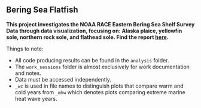 ## Bering Sea Flatfish

**This project investigates the NOAA RACE Eastern Bering Sea Shelf Survey Data through data visualization, focusing on: Alaska plaice, yellowfin sole, northern rock sole, and flathead sole. Find the report [here](https://github.com/erickabsmith/flatfish_2020/blob/master/results/Summary_Report.pdf).**



Things to note:

* All code producing results can be found in the `analysis` folder. 
* The `work_sessions` folder is almost exclusively for work documentation and notes.
* Data must be accessed independently. 
* `_wc` is used in file names to distinguish plots that compare warm and cold years from `_mhw` which denotes plots comparing extreme marine heat wave years. 